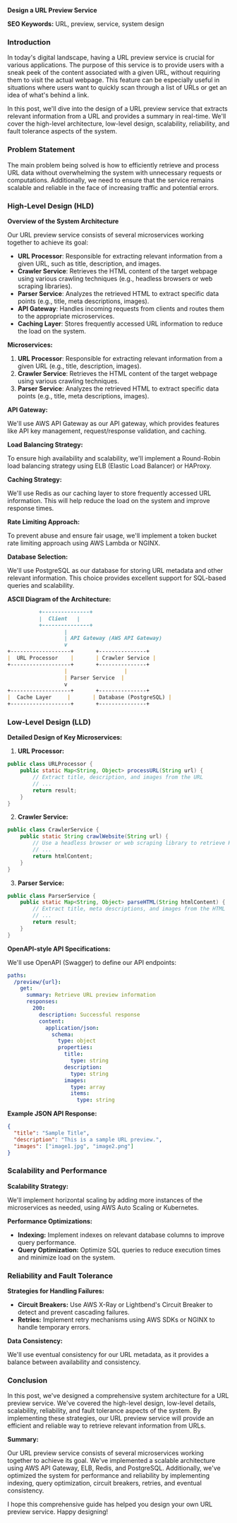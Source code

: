 **Design a URL Preview Service**

**SEO Keywords:** URL, preview, service, system design

### Introduction

In today's digital landscape, having a URL preview service is crucial for various applications. The purpose of this service is to provide users with a sneak peek of the content associated with a given URL, without requiring them to visit the actual webpage. This feature can be especially useful in situations where users want to quickly scan through a list of URLs or get an idea of what's behind a link.

In this post, we'll dive into the design of a URL preview service that extracts relevant information from a URL and provides a summary in real-time. We'll cover the high-level architecture, low-level design, scalability, reliability, and fault tolerance aspects of the system.

### Problem Statement

The main problem being solved is how to efficiently retrieve and process URL data without overwhelming the system with unnecessary requests or computations. Additionally, we need to ensure that the service remains scalable and reliable in the face of increasing traffic and potential errors.

### High-Level Design (HLD)

**Overview of the System Architecture**

Our URL preview service consists of several microservices working together to achieve its goal:

* **URL Processor**: Responsible for extracting relevant information from a given URL, such as title, description, and images.
* **Crawler Service**: Retrieves the HTML content of the target webpage using various crawling techniques (e.g., headless browsers or web scraping libraries).
* **Parser Service**: Analyzes the retrieved HTML to extract specific data points (e.g., title, meta descriptions, images).
* **API Gateway**: Handles incoming requests from clients and routes them to the appropriate microservices.
* **Caching Layer**: Stores frequently accessed URL information to reduce the load on the system.

**Microservices:**

1. **URL Processor**: Responsible for extracting relevant information from a given URL (e.g., title, description, images).
2. **Crawler Service**: Retrieves the HTML content of the target webpage using various crawling techniques.
3. **Parser Service**: Analyzes the retrieved HTML to extract specific data points (e.g., title, meta descriptions, images).

**API Gateway:**

We'll use AWS API Gateway as our API gateway, which provides features like API key management, request/response validation, and caching.

**Load Balancing Strategy:**

To ensure high availability and scalability, we'll implement a Round-Robin load balancing strategy using ELB (Elastic Load Balancer) or HAProxy.

**Caching Strategy:**

We'll use Redis as our caching layer to store frequently accessed URL information. This will help reduce the load on the system and improve response times.

**Rate Limiting Approach:**

To prevent abuse and ensure fair usage, we'll implement a token bucket rate limiting approach using AWS Lambda or NGINX.

**Database Selection:**

We'll use PostgreSQL as our database for storing URL metadata and other relevant information. This choice provides excellent support for SQL-based queries and scalability.

**ASCII Diagram of the Architecture:**
```markdown
          +---------------+
          |  Client   |
          +---------------+
                  |
                  | API Gateway (AWS API Gateway)
                  v
+-------------------+       +---------------+
|  URL Processor    |       | Crawler Service |
+-------------------+       +---------------+
                  |                  |
                  | Parser Service  |
                  v
+-------------------+       +---------------+
|  Cache Layer     |       | Database (PostgreSQL) |
+-------------------+       +---------------+
```

### Low-Level Design (LLD)

**Detailed Design of Key Microservices:**

1. **URL Processor:**
```java
public class URLProcessor {
    public static Map<String, Object> processURL(String url) {
        // Extract title, description, and images from the URL
        // ...
        return result;
    }
}
```

2. **Crawler Service:**
```java
public class CrawlerService {
    public static String crawlWebsite(String url) {
        // Use a headless browser or web scraping library to retrieve HTML content
        // ...
        return htmlContent;
    }
}
```

3. **Parser Service:**
```java
public class ParserService {
    public static Map<String, Object> parseHTML(String htmlContent) {
        // Extract title, meta descriptions, and images from the HTML
        // ...
        return result;
    }
}
```

**OpenAPI-style API Specifications:**

We'll use OpenAPI (Swagger) to define our API endpoints:
```yaml
paths:
  /preview/{url}:
    get:
      summary: Retrieve URL preview information
      responses:
        200:
          description: Successful response
          content:
            application/json:
              schema:
                type: object
                properties:
                  title:
                    type: string
                  description:
                    type: string
                  images:
                    type: array
                    items:
                      type: string
```

**Example JSON API Response:**
```json
{
  "title": "Sample Title",
  "description": "This is a sample URL preview.",
  "images": ["image1.jpg", "image2.png"]
}
```

### Scalability and Performance

**Scalability Strategy:**

We'll implement horizontal scaling by adding more instances of the microservices as needed, using AWS Auto Scaling or Kubernetes.

**Performance Optimizations:**

* **Indexing:** Implement indexes on relevant database columns to improve query performance.
* **Query Optimization:** Optimize SQL queries to reduce execution times and minimize load on the system.

### Reliability and Fault Tolerance

**Strategies for Handling Failures:**

* **Circuit Breakers:** Use AWS X-Ray or Lightbend's Circuit Breaker to detect and prevent cascading failures.
* **Retries:** Implement retry mechanisms using AWS SDKs or NGINX to handle temporary errors.

**Data Consistency:**

We'll use eventual consistency for our URL metadata, as it provides a balance between availability and consistency.

### Conclusion

In this post, we've designed a comprehensive system architecture for a URL preview service. We've covered the high-level design, low-level details, scalability, reliability, and fault tolerance aspects of the system. By implementing these strategies, our URL preview service will provide an efficient and reliable way to retrieve relevant information from URLs.

**Summary:**

Our URL preview service consists of several microservices working together to achieve its goal. We've implemented a scalable architecture using AWS API Gateway, ELB, Redis, and PostgreSQL. Additionally, we've optimized the system for performance and reliability by implementing indexing, query optimization, circuit breakers, retries, and eventual consistency.

I hope this comprehensive guide has helped you design your own URL preview service. Happy designing!